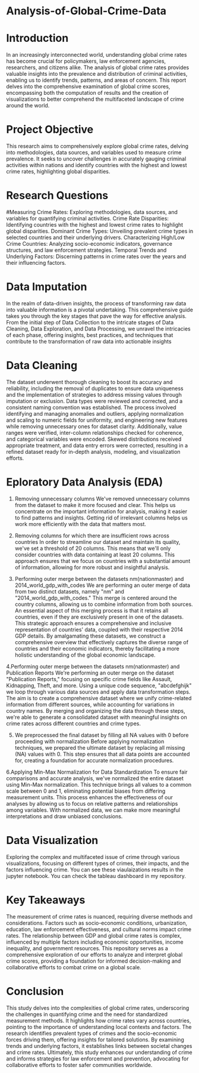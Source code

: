 # Analysis-of-Global-Crime-Data

# Introduction
In an increasingly interconnected world, understanding global crime rates has become crucial for policymakers, law enforcement agencies, researchers, and citizens alike. The analysis of global crime rates provides valuable insights into the prevalence and distribution of criminal activities, enabling us to identify trends, patterns, and areas of concern. This report delves into the comprehensive examination of global crime scores, encompassing both the computation of results and the creation of visualizations to better comprehend the multifaceted landscape of crime around the world.

# Project Objective
This research aims to comprehensively explore global crime rates, delving into methodologies, data sources, and variables used to measure crime prevalence. It seeks to uncover challenges in accurately gauging criminal activities within nations and identify countries with the highest and lowest crime rates, highlighting global disparities.

# Research Questions
#Measuring Crime Rates: Exploring methodologies, data sources, and variables for quantifying criminal activities.
Crime Rate Disparities: Identifying countries with the highest and lowest crime rates to highlight global disparities.
Dominant Crime Types: Unveiling prevalent crime types in selected countries and their underlying drivers.
Characterizing High/Low Crime Countries: Analyzing socio-economic indicators, governance structures, and law enforcement strategies.
Temporal Trends and Underlying Factors: Discerning patterns in crime rates over the years and their influencing factors.
# Data Imputation
In the realm of data-driven insights, the process of transforming raw data into valuable information is a pivotal undertaking. This comprehensive guide takes you through the key stages that pave the way for effective analysis. From the initial step of Data Collection to the intricate stages of Data Cleaning, Data Exploration, and Data Processing, we unravel the intricacies of each phase, offering insights, best practices, and techniques that contribute to the transformation of raw data into actionable insights

# Data Cleaning
The dataset underwent thorough cleaning to boost its accuracy and reliability, including the removal of duplicates to ensure data uniqueness and the implementation of strategies to address missing values through imputation or exclusion. Data types were reviewed and corrected, and a consistent naming convention was established. The process involved identifying and managing anomalies and outliers, applying normalization and scaling to numeric fields for uniformity, and engineering new features while removing unnecessary ones for dataset clarity. Additionally, value ranges were verified, inter-column relationships checked for coherence, and categorical variables were encoded. Skewed distributions received appropriate treatment, and data entry errors were corrected, resulting in a refined dataset ready for in-depth analysis, modeling, and visualization efforts.

# Eploratory Data Analysis (EDA)
1. Removing unnecessary columns
We've removed unnecessary columns from the dataset to make it more focused and clear. This helps us concentrate on the important information for analysis, making it easier to find patterns and insights. Getting rid of irrelevant columns helps us work more efficiently with the data that matters most.

2. Removing columns for which there are insufficient rows across countries
In order to streamline our dataset and maintain its quality, we've set a threshold of 20 columns. This means that we'll only consider countries with data containing at least 20 columns. This approach ensures that we focus on countries with a substantial amount of information, allowing for more robust and insightful analysis.

3. Performing outer merge between the datasets nm(nationmaster) and 2014_world_gdp_with_codes
We are performing an outer merge of data from two distinct datasets, namely "nm" and "2014_world_gdp_with_codes." This merge is centered around the country columns, allowing us to combine information from both sources. An essential aspect of this merging process is that it retains all countries, even if they are exclusively present in one of the datasets. This strategic approach ensures a comprehensive and inclusive representation of countries' data, coupled with their respective 2014 GDP details. By amalgamating these datasets, we construct a comprehensive overview that effectively captures the diverse range of countries and their economic indicators, thereby facilitating a more holistic understanding of the global economic landscape.

4.Performing outer merge between the datasets nm(nationmaster) and Publication Reports
We're performing an outer merge on the dataset "Publication Reports," focusing on specific crime fields like Assault, Kidnapping, Theft, and more. Using a unique code sequence, "abcdefghijk" we loop through various data sources and apply data transformation steps. The aim is to create a comprehensive dataset where we unify crime-related information from different sources, while accounting for variations in country names. By merging and organizing the data through these steps, we're able to generate a consolidated dataset with meaningful insights on crime rates across different countries and crime types.

5. We preprocessed the final dataset by filling all NA values with 0 before proceeding with normalization
Before applying normalization techniques, we prepared the ultimate dataset by replacing all missing (NA) values with 0. This step ensures that all data points are accounted for, creating a foundation for accurate normalization procedures.

6.Applying Min-Max Normalization for Data Standardization
To ensure fair comparisons and accurate analysis, we've normalized the entire dataset using Min-Max normalization. This technique brings all values to a common scale between 0 and 1, eliminating potential biases from differing measurement units. This process enhances the effectiveness of our analyses by allowing us to focus on relative patterns and relationships among variables. With normalized data, we can make more meaningful interpretations and draw unbiased conclusions.

# Data Visualization
Exploring the complex and multifaceted issue of crime through various visualizations, focusing on different types of crimes, their impacts, and the factors influencing crime. You can see these viaulaizations results in the jupyter notebook. You can check the tableau dashboard in my repository.

# Key Takeaways
The measurement of crime rates is nuanced, requiring diverse methods and considerations.
Factors such as socio-economic conditions, urbanization, education, law enforcement effectiveness, and cultural norms impact crime rates.
The relationship between GDP and global crime rates is complex, influenced by multiple factors including economic opportunities, income inequality, and government resources.
This repository serves as a comprehensive exploration of our efforts to analyze and interpret global crime scores, providing a foundation for informed decision-making and collaborative efforts to combat crime on a global scale.

# Conclusion
This study delves into the complexities of global crime rates, underscoring the challenges in quantifying crime and the need for standardized measurement methods. It highlights how crime rates vary across countries, pointing to the importance of understanding local contexts and factors. The research identifies prevalent types of crimes and the socio-economic forces driving them, offering insights for tailored solutions. By examining trends and underlying factors, it establishes links between societal changes and crime rates. Ultimately, this study enhances our understanding of crime and informs strategies for law enforcement and prevention, advocating for collaborative efforts to foster safer communities worldwide.
